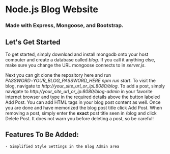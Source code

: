 # Node.js Blog Website
### Made with Express, Mongoose, and Bootstrap. 


## Let's Get Started
To get started, simply download and install mongodb onto your host computer and create a database called *blog*. If you call it anything else, make sure you change the URL mongoose connects to in *server.js*.

Next you can git clone the repository here and run *PASSWORD=YOUR_BLOG_PASSWORD_HERE npm run start*.
To visit the blog, navigate to *http://your_site_url_or_ipL8080/blog*.
To add a post, simply navigate to *http://your_site_url_or_ip:8080/blog-admin* in your favorite internet browser and type in the required details above the button labeled Add Post. You can add HTML tags in your blog post content as well. Once you are done and have memorized the blog post title click Add Post. 
When removing a post, simply enter the **exact** post title seen in /blog and click Delete Post. It does not warn you before deleting a post, so be careful!

## Features To Be Added:
    - Simplified Style Settings in the Blog Admin area


